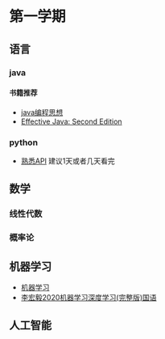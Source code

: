 # 第一学期
## 语言
### java
#### 书籍推荐
- [java编程思想](https://book.douban.com/subject/2130190/)
- [Effective Java: Second Edition](https://book.douban.com/subject/2696119/)

### python
- [熟悉API](https://www.runoob.com/python/python-tutorial.html)   建议1天或者几天看完

## 数学
### 线性代数
### 概率论

## 机器学习
- [机器学习](https://book.douban.com/subject/26708119/)
- [李宏毅2020机器学习深度学习(完整版)国语](https://www.bilibili.com/video/BV1JE411g7XF?p=14)

## 人工智能

